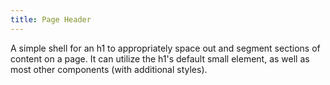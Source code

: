 ```yaml
---
title: Page Header
---
```


A simple shell for an h1 to appropriately space out and segment sections of content on a page. It can utilize the h1's default small element, as well as most other components (with additional styles).